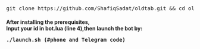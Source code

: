 <pre>
<span>git clone https://github.com/ShafiqSadat/oldtab.git && cd oldtab && chmod +x launch.sh && chmod +x steady.sh && chmod 777 on.sh && sed -i -e 's/\r$//' on.sh && ./launch.sh install </span>
</pre>
<h4> <strong>After installing  the prerequisites,<br>Input your id in bot.lua (line 4),then launch the bot by: <br></strong>
<pre>
<span>./launch.sh</span> (#phone and Telegram code)
</pre>

